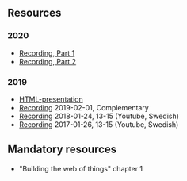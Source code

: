 ## Resources

### 2020
- [Recording, Part 1](https://youtu.be/1mIUHMyebs4)
- [Recording, Part 2](https://youtu.be/PaXaiXjpEwU)

### 2019
- [HTML-presentation](https://rawgit.com/1dv527/syllabus/master/lectures/01-webplatform/index.html#/)
- [Recording](https://youtu.be/6NPMxLOVhWE) 2019-02-01, Complementary
- [Recording](https://youtu.be/j6MOwEC5FRs) 2018-01-24, 13-15 (Youtube, Swedish)
- [Recording](https://youtu.be/l5x-Axv4-j0) 2017-01-26, 13-15 (Youtube, Swedish)

## Mandatory resources

- "Building the web of things" chapter 1